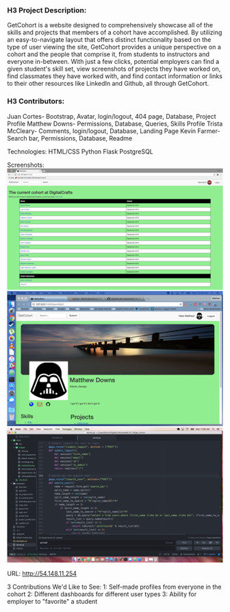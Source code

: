 ### H3 Project Description:
GetCohort is a website designed to comprehensively showcase all of the skills and projects that members of a cohort
have accomplished. By utilizing an easy-to-navigate layout that offers distinct functionality based on the type
of user viewing the site, GetCohort provides a unique perspective on a cohort and the people that comprise it, from
students to instructors and everyone in-between. With just a few clicks, potential employers can find a given student's skill set, view screenshots of projects they have worked on, find classmates they have worked with, and find
contact information or links to their other resources like LinkedIn and Github, all through GetCohort.


### H3 Contributors:
Juan Cortes- Bootstrap, Avatar, login/logout, 404 page, Database, Project Profile
Matthew Downs- Permissions, Database, Queries, Skills Profile
Trista McCleary- Comments, login/logout, Database, Landing Page
Kevin Farmer- Search bar, Permissions, Database, Readme

Technologies:
HTML/CSS
Python
Flask
PostgreSQL

Screenshots:
![front page](/static/images/frontpage.png)
![matt profile page](/static/images/mattprofile.png)
![code screenshot](/static/images/code.png)

URL: http://54.148.11.254

3 Contributions We'd Like to See:
1: Self-made profiles from everyone in the cohort
2: Different dashboards for different user types
3: Ability for employer to "favorite" a student
